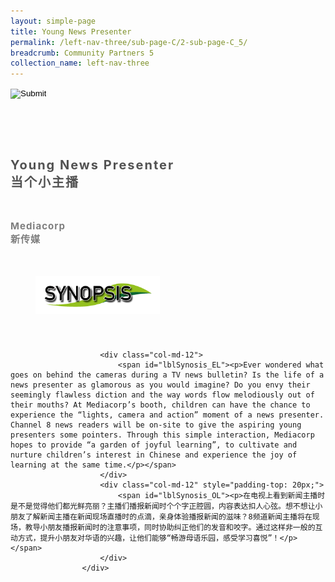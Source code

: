 ```yaml
---
layout: simple-page
title: Young News Presenter
permalink: /left-nav-three/sub-page-C/2-sub-page-C_5/
breadcrumb: Community Partners 5
collection_name: left-nav-three
---
```




<input type="image" name="btnBack" id="btnBack" onclick="goBack()" src="/images/btnBack.png" style="height:70px;">


<link href="/misc/bootstrap.min.css" rel="stylesheet" />
<link href="/misc/Site.css" rel="stylesheet" />
<style>
    .divSPMain {
        padding: 20px;
        padding-top: 20px;
        text-align: justify;
        border-radius: 20px;
    }
    .divSPInfo {
        padding-top: 1px;
    }
</style>
<script>
        function goBack() {
          window.history.back();
        }
        </script>
        
<div id="PanelSess">
     <div class="col-md-12" style="padding-top: 40px;">
                    <span id="lblTitle_EL" style="font-weight: bold; font-size: 20px; letter-spacing: 2px; color: #525252">Young News Presenter<br>当个小主播</span>
                </div>
                <div class="col-md-12" style="padding-top: 30px;">
                    <b style="font-size: 17px; color: #525252; display: none;">SCHOOL / ORGANISATION</b><br />
                    <span id="lblOrg_EL" style="font-weight: bold; font-size: 15px; letter-spacing: 1px; color: #7f7f7f">Mediacorp<br>新传媒</span>
                </div>
    <div class="row divSPMain">
        <h2 style="text-decoration: underline; padding-left: 20px;">
            <img src="/images/sessions/HderSynopsis.png" style="height: 60px;width:199px;" /></h2>
        <div class="col-md-2">
        </div>
    </div>
    <div class="col-md-2">
    </div>
<div class="divSPInfo col-md-10">

                        <div class="col-md-12">
                            <span id="lblSynosis_EL"><p>Ever wondered what goes on behind the cameras during a TV news bulletin? Is the life of a news presenter as glamorous as you would imagine? Do you envy their seemingly flawless diction and the way words flow melodiously out of their mouths? At Mediacorp’s booth, children can have the chance to experience the “lights, camera and action” moment of a news presenter. Channel 8 news readers will be on-site to give the aspiring young presenters some pointers. Through this simple interaction, Mediacorp hopes to provide “a garden of joyful learning”, to cultivate and nurture children’s interest in Chinese and experience the joy of learning at the same time.</p></span>
                        </div>
                        <div class="col-md-12" style="padding-top: 20px;">
                            <span id="lblSynosis_OL"><p>在电视上看到新闻主播时是不是觉得他们都光鲜亮丽？主播们播报新闻时个个字正腔圆，内容表达扣人心弦。想不想让小朋友了解新闻主播在新闻现场直播时的点滴，亲身体验播报新闻的滋味？8频道新闻主播将在现场，教导小朋友播报新闻时的注意事项，同时协助纠正他们的发音和咬字。通过这样非一般的互动方式，提升小朋友对华语的兴趣，让他们能够“畅游母语乐园，感受学习喜悦”！</p></span>
                        </div>
                    </div>

</div>
